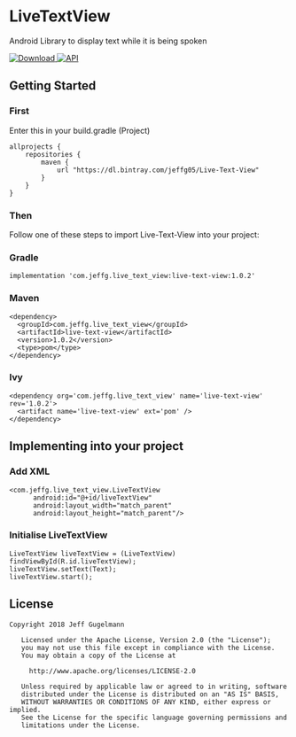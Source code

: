 # LiveTextView
Android Library to display text while it is being spoken

[ ![Download](https://api.bintray.com/packages/jeffg05/Live-Text-View/Live-Text-View/images/download.svg) ](https://bintray.com/jeffg05/Live-Text-View/Live-Text-View/_latestVersion) [![API](https://img.shields.io/badge/API-21%2B-brightgreen.svg?style=flat)](https://android-arsenal.com/api?level=21)


## Getting Started

### First
Enter this in your build.gradle (Project)

```
allprojects {
    repositories {
        maven {
            url "https://dl.bintray.com/jeffg05/Live-Text-View"
        }
    }
}
```

### Then

Follow one of these steps to import Live-Text-View into your project:


### Gradle

```
implementation 'com.jeffg.live_text_view:live-text-view:1.0.2'
```

### Maven

```
<dependency>
  <groupId>com.jeffg.live_text_view</groupId>
  <artifactId>live-text-view</artifactId>
  <version>1.0.2</version>
  <type>pom</type>
</dependency>
```

### Ivy

```
<dependency org='com.jeffg.live_text_view' name='live-text-view' rev='1.0.2'>
  <artifact name='live-text-view' ext='pom' />
</dependency>
```

## Implementing into your project

### Add XML
```
<com.jeffg.live_text_view.LiveTextView
      android:id="@+id/liveTextView"
      android:layout_width="match_parent"
      android:layout_height="match_parent"/>
```

### Initialise LiveTextView
```
LiveTextView liveTextView = (LiveTextView) findViewById(R.id.liveTextView);
liveTextView.setText(Text);
liveTextView.start();
```

## License

```
Copyright 2018 Jeff Gugelmann

   Licensed under the Apache License, Version 2.0 (the "License");
   you may not use this file except in compliance with the License.
   You may obtain a copy of the License at

     http://www.apache.org/licenses/LICENSE-2.0

   Unless required by applicable law or agreed to in writing, software
   distributed under the License is distributed on an "AS IS" BASIS,
   WITHOUT WARRANTIES OR CONDITIONS OF ANY KIND, either express or implied.
   See the License for the specific language governing permissions and
   limitations under the License.
```
